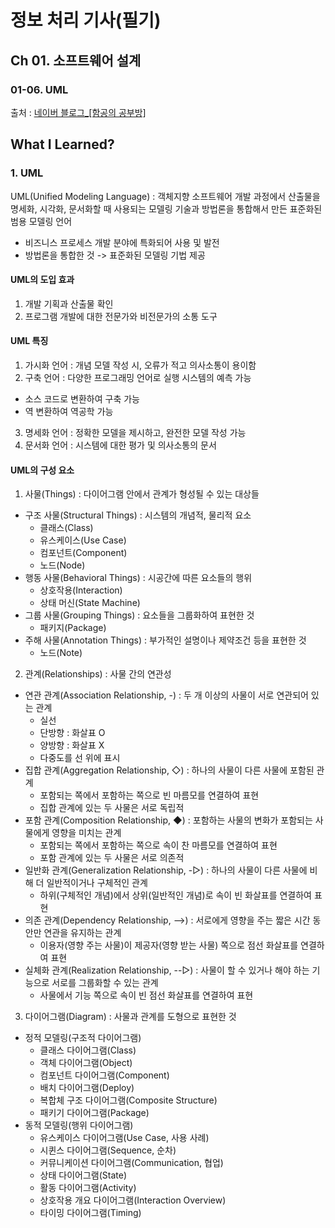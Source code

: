 # 정보 처리 기사(필기)
## Ch 01. 소프트웨어 설계 
### 01-06. UML 
출처 : [네이버 블로그_[함공의 공부방]](https://m.blog.naver.com/wook2124)

## What I Learned?
### 1. UML
UML(Unified Modeling Language) : 객체지향 소프트웨어 개발 과정에서 산출물을 명세화, 시각화, 문서화할 때 사용되는 모델링 기술과 방법론을 통합해서 만든 표준화된 범용 모델링 언어
- 비즈니스 프로세스 개발 분야에 특화되어 사용 및 발전
- 방법론을 통합한 것 -> 표준화된 모델링 기법 제공

#### UML의 도입 효과
1. 개발 기획과 산출물 확인
2. 프로그램 개발에 대한 전문가와 비전문가의 소통 도구

#### UML 특징
1. 가시화 언어 : 개념 모델 작성 시, 오류가 적고 의사소통이 용이함
2. 구축 언어 : 다양한 프로그래밍 언어로 실행 시스템의 예측 가능
- 소스 코드로 변환하여 구축 가능
- 역 변환하여 역공학 가능
3. 명세화 언어 : 정확한 모델을 제시하고, 완전한 모델 작성 가능
4. 문서화 언어 : 시스템에 대한 평가 및 의사소통의 문서

#### UML의 구성 요소
1. 사물(Things) : 다이어그램 안에서 관계가 형성될 수 있는 대상들
- 구조 사물(Structural Things) : 시스템의 개념적, 물리적 요소
    - 클래스(Class)
    - 유스케이스(Use Case)
    - 컴포넌트(Component)
    - 노드(Node)
- 행동 사물(Behavioral Things) : 시공간에 따른 요소들의 행위
    - 상호작용(Interaction)
    - 상태 머신(State Machine)
- 그룹 사물(Grouping Things) : 요소들을 그룹화하여 표현한 것
    - 패키지(Package)
- 주해 사물(Annotation Things) : 부가적인 설명이나 제약조건 등을 표현한 것
    - 노드(Note)
2. 관계(Relationships) : 사물 간의 연관성
- 연관 관계(Association Relationship, -) : 두 개 이상의 사물이 서로 연관되어 있는 관계
    - 실선
    - 단방향 : 화살표 O
    - 양방향 : 화살표 X
    - 다중도를 선 위에 표시
- 집합 관계(Aggregation Relationship, ◇) : 하나의 사물이 다른 사물에 포함된 관계
    - 포함되는 쪽에서 포함하는 쪽으로 빈 마름모를 연결하여 표현
    - 집합 관계에 있는 두 사물은 서로 독립적
- 포함 관계(Composition Relationship, ◆) : 포함하는 사물의 변화가 포함되는 사물에게 영향을 미치는 관계
    - 포함되는 쪽에서 포함하는 쪽으로 속이 찬 마름모를 연결하여 표현
    - 포함 관계에 있는 두 사물은 서로 의존적
- 일반화 관계(Generalization Relationship, -▷) : 하나의 사물이 다른 사물에 비해 더 일반적이거나 구체적인 관계  
    - 하위(구체적인 개념)에서 상위(일반적인 개념)로 속이 빈 화살표를 연결하여 표현
- 의존 관계(Dependency Relationship, -->) : 서로에게 영향을 주는 짧은 시간 동안만 연관을 유지하는 관계
    - 이용자(영향 주는 사물)이 제공자(영향 받는 사물) 쪽으로 점선 화살표를 연결하여 표현
- 실체화 관계(Realization Relationship, --▷) : 사물이 할 수 있거나 해야 하는 기능으로 서로를 그룹화할 수 있는 관계
    - 사물에서 기능 쪽으로 속이 빈 점선 화살표를 연결하여 표현

3. 다이어그램(Diagram) : 사물과 관계를 도형으로 표현한 것
- 정적 모델링(구조적 다이어그램)    
    - 클래스 다이어그램(Class)
    - 객체 다이어그램(Object)
    - 컴포넌트 다이어그램(Component)
    - 배치 다이어그램(Deploy)
    - 복합체 구조 다이어그램(Composite Structure)
    - 패키기 다이어그램(Package)
- 동적 모델링(행위 다이어그램)
    - 유스케이스 다이어그램(Use Case, 사용 사례)
    - 시퀸스 다이어그램(Sequence, 순차)
    - 커뮤니케이션 다이어그램(Communication, 협업)
    - 상태 다이어그램(State)
    - 활동 다이어그램(Activity)
    - 상호작용 개요 다이어그램(Interaction Overview)
    - 타이밍 다이어그램(Timing)
